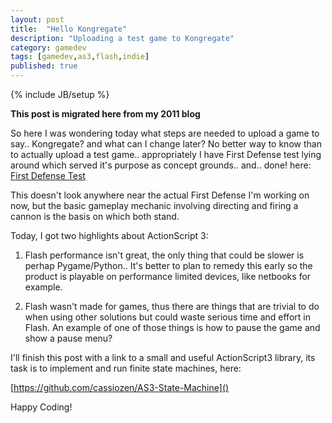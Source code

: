 ```yaml
---
layout: post
title:  "Hello Kongregate"
description: "Uploading a test game to Kongregate"
category: gamedev
tags: [gamedev,as3,flash,indie]
published: true
---
```


{% include JB/setup %}

**This post is migrated here from my 2011 blog**

So here I was wondering today what steps are needed to upload a game to say.. Kongregate? and what can I change later? No better way to know than to actually upload a test game.. appropriately I have First Defense test lying around which served it's purpose as concept grounds.. and.. done! here: [First Defense Test](http://www.kongregate.com/games/ZenithSal/first-defense-test)

This doesn't look anywhere near the actual First Defense I'm working on now, but the basic gameplay mechanic involving directing and firing a cannon is the basis on which both stand.

Today, I got two highlights about ActionScript 3:

1.  Flash performance isn't great, the only thing that could be slower is perhap Pygame/Python.. It's better to plan to remedy this early so the product is playable on performance limited devices, like netbooks for example.

2. Flash wasn't made for games, thus there are things that are trivial to do when using other solutions but could waste serious time and effort in Flash. An example of one of those things is how to pause the game and show a pause menu?

I'll finish this post with a link to a small and useful ActionScript3 library, its task is to implement and run finite state machines, here:

[https://github.com/cassiozen/AS3-State-Machine]()

Happy Coding!
